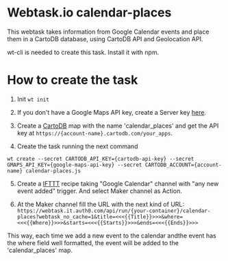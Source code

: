 # Webtask.io calendar-places

This webtask takes information from Google Calendar events and place them in a
CartoDB database, using CartoDB API and Geolocation API.

wt-cli is needed to create this task. Install it with npm.

# How to create the task

1. Init `wt init`

2. If you don't have a Google Maps API key, create a Server key [here](https://developers.google.com/maps/documentation/geolocation/get-api-key).

3. Create a [CartoDB](https://cartodb.com/) map with the name 'calendar_places' and get the API key at `https://{account-name}.cartodb.com/your_apps`.

4. Create the task running the next command

`wt create --secret CARTODB_API_KEY={cartodb-api-key} --secret GMAPS_API_KEY={google-maps-api-key} --secret CARTODB_ACCOUNT={account-name} calendar-places.js`

5. Create a [IFTTT](https://ifttt.com/myrecipes/personal) recipe taking "Google Calendar" channel with "any new event added" trigger.
And select Maker channel as Action.

6. At the Maker channel fill the URL with the next kind of URL: `https://webtask.it.auth0.com/api/run/{your-container}/calendar-places?webtask_no_cache=1&title=<<<{{Title}}>>>&where=<<<{{Where}}>>>&starts=<<<{{Starts}}>>>&ends=<<<{{Ends}}>>>`

This way, each time we add a new event to the calendar andthe event has the where field well formatted, the event will be added to the 'calendar_places' map.
